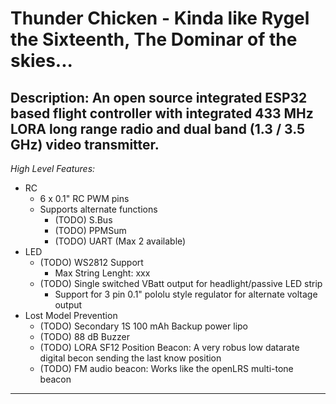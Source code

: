 Thunder Chicken - Kinda like Rygel the Sixteenth, The Dominar of the skies...
======

**Description:** An open source integrated ESP32 based flight controller with integrated 433 MHz LORA long range radio and dual band (1.3 / 3.5 GHz) video transmitter.
-----

*High Level Features:*
* RC
	* 6 x 0.1" RC PWM pins
	* Supports alternate functions
		* (TODO) S.Bus
		* (TODO) PPMSum
		* (TODO) UART (Max 2 available)
* LED
	* (TODO) WS2812 Support
		* Max String Lenght: xxx
	* (TODO) Single switched VBatt output for headlight/passive LED strip
		* Support for 3 pin 0.1" pololu style regulator for alternate voltage output
* Lost Model Prevention
	* (TODO) Secondary 1S 100 mAh Backup power lipo 
	* (TODO) 88 dB Buzzer
	* (TODO) LORA SF12 Position Beacon: A very robus low datarate digital becon sending the last know position
	* (TODO) FM audio beacon: Works like the openLRS multi-tone beacon


---




